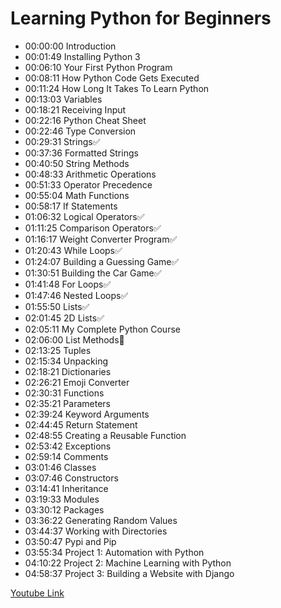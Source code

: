 # Learning Python for Beginners

- 00:00:00 Introduction
- 00:01:49 Installing Python 3
- 00:06:10 Your First Python Program
- 00:08:11 How Python Code Gets Executed
- 00:11:24 How Long It Takes To Learn Python
- 00:13:03 Variables
- 00:18:21 Receiving Input
- 00:22:16 Python Cheat Sheet
- 00:22:46 Type Conversion
- 00:29:31 Strings✅
- 00:37:36 Formatted Strings
- 00:40:50 String Methods
- 00:48:33 Arithmetic Operations
- 00:51:33 Operator Precedence
- 00:55:04 Math Functions
- 00:58:17 If Statements
- 01:06:32 Logical Operators✅
- 01:11:25 Comparison Operators✅
- 01:16:17 Weight Converter Program✅
- 01:20:43 While Loops✅
- 01:24:07 Building a Guessing Game✅
- 01:30:51 Building the Car Game✅
- 01:41:48 For Loops✅
- 01:47:46 Nested Loops✅
- 01:55:50 Lists✅
- 02:01:45 2D Lists✅
- 02:05:11 My Complete Python Course
- 02:06:00 List Methods🛑
- 02:13:25 Tuples
- 02:15:34 Unpacking
- 02:18:21 Dictionaries
- 02:26:21 Emoji Converter
- 02:30:31 Functions
- 02:35:21 Parameters
- 02:39:24 Keyword Arguments
- 02:44:45 Return Statement
- 02:48:55 Creating a Reusable Function
- 02:53:42 Exceptions
- 02:59:14 Comments
- 03:01:46 Classes
- 03:07:46 Constructors
- 03:14:41 Inheritance
- 03:19:33 Modules
- 03:30:12 Packages
- 03:36:22 Generating Random Values
- 03:44:37 Working with Directories
- 03:50:47 Pypi and Pip
- 03:55:34 Project 1: Automation with Python
- 04:10:22 Project 2: Machine Learning with Python
- 04:58:37 Project 3: Building a Website with Django

[Youtube Link](https://www.youtube.com/watch?v=_uQrJ0TkZlc)
